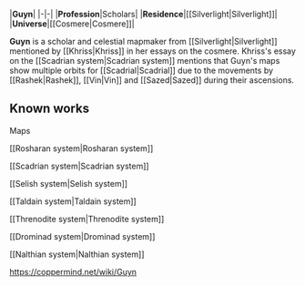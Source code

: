 |**Guyn**|
|-|-|
|**Profession**|Scholars|
|**Residence**|[[Silverlight\|Silverlight]]|
|**Universe**|[[Cosmere\|Cosmere]]|

**Guyn** is a scholar and celestial mapmaker from [[Silverlight\|Silverlight]] mentioned by [[Khriss\|Khriss]] in her essays on the cosmere.
Khriss's essay on the [[Scadrian system\|Scadrian system]] mentions that Guyn's maps show multiple orbits for [[Scadrial\|Scadrial]] due to the movements by [[Rashek\|Rashek]], [[Vin\|Vin]] and [[Sazed\|Sazed]] during their ascensions.

## Known works

Maps



[[Rosharan system\|Rosharan system]]






[[Scadrian system\|Scadrian system]]






[[Selish system\|Selish system]]






[[Taldain system\|Taldain system]]






[[Threnodite system\|Threnodite system]]






[[Drominad system\|Drominad system]]






[[Nalthian system\|Nalthian system]]






https://coppermind.net/wiki/Guyn